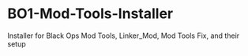 # BO1-Mod-Tools-Installer
Installer for Black Ops Mod Tools, Linker_Mod, Mod Tools Fix, and their setup
